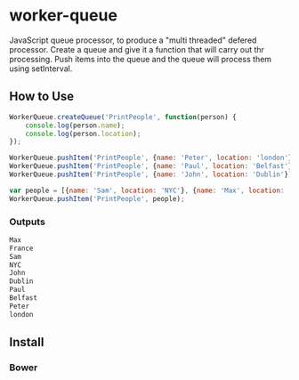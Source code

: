 worker-queue
============

JavaScript queue processor, to produce a "multi threaded" defered processor. Create a queue and give it a function that will carry out thr processing. Push items into the queue and the queue will process them using setInterval.

## How to Use

``` JavaScript
WorkerQueue.createQueue('PrintPeople', function(person) {
	console.log(person.name);
	console.log(person.location);
});

WorkerQueue.pushItem('PrintPeople', {name: 'Peter', location: 'london'});
WorkerQueue.pushItem('PrintPeople', {name: 'Paul', location: 'Belfast'});
WorkerQueue.pushItem('PrintPeople', {name: 'John', location: 'Dublin'});

var people = [{name: 'Sam', location: 'NYC'}, {name: 'Max', location: 'France'}];
WorkerQueue.pushItem('PrintPeople', people);
```
### Outputs

``` bash
Max
France
Sam
NYC
John
Dublin
Paul
Belfast
Peter
london
```

## Install

### Bower





